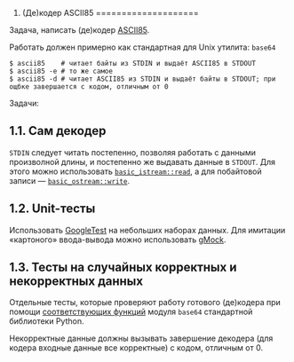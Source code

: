 1. (Де)кодер ASCII85
====================

Задача, написать (де)кодер [ASCII85](https://en.wikipedia.org/wiki/Ascii85).

Работать должен примерно как стандартная для Unix утилита: `base64`

```
$ ascii85    # читает байты из STDIN и выдаёт ASCII85 в STDOUT
$ ascii85 -e # то же самое
$ ascii85 -d # читает ASCII85 из STDIN и выдаёт байты в STDOUT; при ощбке завершается с кодом, отличным от 0
```

Задачи:

1.1. Сам декодер
----------------

`STDIN` следует читать постепенно, позволяя работать с данными произволной длины, и постепенно же выдавать данные в `STDOUT`.
Для этого можно использовать [`basic_istream::read`](https://en.cppreference.com/w/cpp/io/basic_istream/read),
а для побайтовой записи — [`basic_ostream::write`](https://en.cppreference.com/w/cpp/io/basic_ostream/write).

1.2. Unit-тесты
---------------

Использовать [GoogleTest](https://github.com/google/googletest) на небольших наборах данных.
Для имитации «картоного» ввода-вывода можно использовать [gMock](https://google.github.io/googletest/gmock_for_dummies.html).

1.3. Тесты на случайных корректных и некорректных данных
--------------------------------------------------------

Отдельные тесты, которые проверяют работу готового (де)кодера при помощи [соответствующих функций](https://docs.python.org/3/library/base64.html#base64.a85encode)
модуля `base64` стандартной библиотеки Python.

Некорректные данные должны вызывать завершение декодера (для кодера входные данные все корректные) с кодом, отличным от 0.
